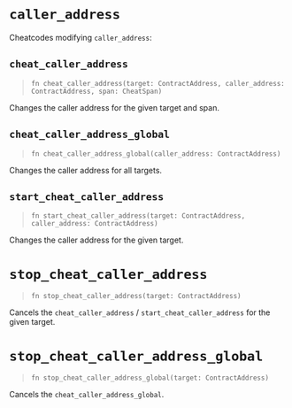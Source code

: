 # `caller_address`

Cheatcodes modifying `caller_address`:

## `cheat_caller_address`
> `fn cheat_caller_address(target: ContractAddress, caller_address: ContractAddress, span: CheatSpan)`

Changes the caller address for the given target and span.

## `cheat_caller_address_global`
> `fn cheat_caller_address_global(caller_address: ContractAddress)`

Changes the caller address for all targets.

## `start_cheat_caller_address`
> `fn start_cheat_caller_address(target: ContractAddress, caller_address: ContractAddress)`

Changes the caller address for the given target.

# `stop_cheat_caller_address`
> `fn stop_cheat_caller_address(target: ContractAddress)`

Cancels the `cheat_caller_address` / `start_cheat_caller_address` for the given target.

# `stop_cheat_caller_address_global`
> `fn stop_cheat_caller_address_global(target: ContractAddress)`

Cancels the `cheat_caller_address_global`.
